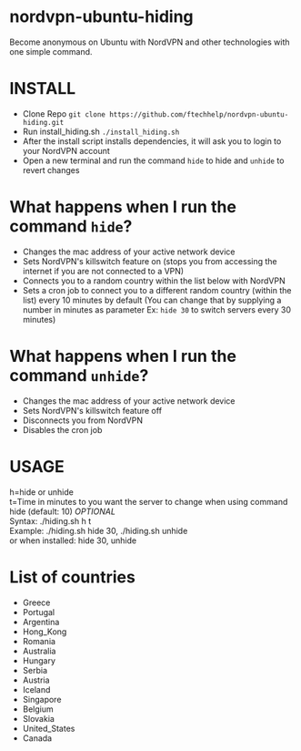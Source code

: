 # nordvpn-ubuntu-hiding
Become anonymous on Ubuntu with NordVPN and other technologies with one simple command.

# INSTALL
- Clone Repo `git clone https://github.com/ftechhelp/nordvpn-ubuntu-hiding.git`
- Run install_hiding.sh `./install_hiding.sh`
- After the install script installs dependencies, it will ask you to login to your NordVPN account
- Open a new terminal and run the command `hide` to hide and `unhide` to revert changes

# What happens when I run the command `hide`?
- Changes the mac address of your active network device
- Sets NordVPN's killswitch feature on (stops you from accessing the internet if you are not connected to a VPN)
- Connects you to a random country within the list below with NordVPN
- Sets a cron job to connect you to a different random country (within the list) every 10 minutes by default (You can change that by supplying a number in minutes as parameter Ex: `hide 30` to switch servers every 30 minutes)

# What happens when I run the command `unhide`?
- Changes the mac address of your active network device
- Sets NordVPN's killswitch feature off
- Disconnects you from NordVPN
- Disables the cron job

# USAGE
h=hide or unhide\
t=Time in minutes to you want the server to change when using command hide (default: 10) *OPTIONAL*\
Syntax: ./hiding.sh h t\
Example: ./hiding.sh hide 30, ./hiding.sh unhide\
or when installed: hide 30, unhide

# List of countries
- Greece 
- Portugal 
- Argentina 
- Hong_Kong 
- Romania 
- Australia
- Hungary
- Serbia 
- Austria
- Iceland 
- Singapore 
- Belgium 
- Slovakia 
- United_States 
- Canada
